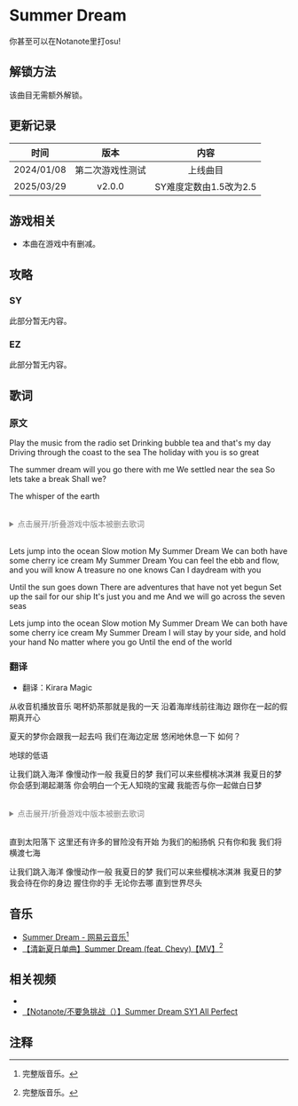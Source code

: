 # Summer Dream

<div class="NoticeBoard">
  <p>你甚至可以在Notanote里打osu!</p>
</div>

<script>
var parameter = {
    songName: 'Summer Dream',
    alias: null,
    composer: '<a onclick="Jump(\'composerList#Kirara_Magic\')">Kirara Magic</a>',
    duration: '02:31',
    bpm: 190,
    chapter: '<a onclick="Jump(\'chapterList#side-story-1\')">支线一·花火之夏</a>',
    diff: {sy: 2.5},
    notenum: {sy: 79},
    charter: {sy: '<a onclick="Jump(\'charterList#qm\')">qm</a> x <a onclick="Jump(\'charterList#wxy\')">wxy</a>'},
    update: [
        {version: '第二次游戏性测试', date: Date(2024, 0, 8), platform: 'Steam'},
        {version: 'v2.0.0', date: Date(2024, 3, 2), platform: 'TapTap'},
        {version: 'v2.2.1', date: Date(2024, 4, 28), platform: 'iOS外区'}
    ],
    illust: '',
    illustrator: '<a onclick="Jump(\'illustratorList#Tianyesui\')">天野岁</a>'
};
songinfo(parameter);
</script>

<div id="songinfo"></div>

## 解锁方法

该曲目无需额外解锁。

## 更新记录

| 时间 | 版本 | 内容 |
| :-: | :-: | :-: |
| 2024/01/08 | 第二次游戏性测试 | 上线曲目 |
| 2025/03/29 | v2.0.0 | SY难度定数由1.5改为2.5 |

## 游戏相关

- 本曲在游戏中有删减。

## 攻略

### SY

此部分暂无内容。

### EZ

此部分暂无内容。

## 歌词

### 原文

Play the music from the radio set
Drinking bubble tea and that's my day
Driving through the coast to the sea
The holiday with you is so great

The summer dream will you go there with me
We settled near the sea
So lets take a break
Shall we?

The whisper of the earth

<div class="NoticeBoard">
  <br>
  <font color="gray">
    <details>
      <summary>点击展开/折叠游戏中版本被删去歌词</summary>
      <p>Lets jump into the ocean<br>
      Slow motion<br>
      My Summer Dream<br>
      We can both have some cherry ice–cream<br>
      My Summer Dream<br>
      You can feel the ebb and flow, and you will know<br>
      That's my turn to show my heart to you<br>
      Like you do
      </p>
      <p>
      We were chilling under the palm tree<br>
      Here we got some great memories<br>
      Go collect some shells by the bay<br>
      If we can have a cup of sea breeze<br>
      My summer dream will you stay here with me<br>
      We will make friend with the fish<br>
      and lets enjoy our day<br>
      Shall we?
      </p>
      <p>The whisper of the earth</p>
    </details>
  </font>
  <br>
</div>

Lets jump into the ocean
Slow motion
My Summer Dream
We can both have some cherry ice cream
My Summer Dream
You can feel the ebb and flow, and you will know
A treasure no one knows
Can I daydream with you

Until the sun goes down
There are adventures that have not yet begun
Set up the sail for our ship
It's just you and me
And we will go across the seven seas

Lets jump into the ocean
Slow motion
My Summer Dream
We can both have some cherry ice cream
My Summer Dream
I will stay by your side, and hold your hand
No matter where you go
Until the end of the world

### 翻译

- 翻译：Kirara Magic

从收音机播放音乐
喝杯奶茶那就是我的一天
沿着海岸线前往海边
跟你在一起的假期真开心

夏天的梦你会跟我一起去吗
我们在海边定居
悠闲地休息一下
如何？

地球的低语

让我们跳入海洋
像慢动作一般
我夏日的梦
我们可以来些樱桃冰淇淋
我夏日的梦
你会感到潮起潮落
你会明白一个无人知晓的宝藏
我能否与你一起做白日梦

<div class="NoticeBoard">
  <br>
  <font color="gray">
    <details>
      <summary>点击展开/折叠游戏中版本被删去歌词</summary>
      <p>让我们跳入海洋<br>
      像慢动作一般<br>
      我夏日的梦<br>
      我们可以来些樱桃冰淇淋<br>
      我夏日的梦<br>
      你会感到潮起潮落<br>
      你会明白轮到我向你展示我的心了
      就像你一样
      </p>
      <p>
      我们在棕榈树下放松<br>
      在这我们有很多美好的回忆<br>
      去沙滩捡些贝壳<br>
      我们能来杯海风吗<br>
      夏日的梦你会跟我一起吗<br>
      我们会跟鱼交朋友<br>
      享受我们的一天<br>
      如何？
      </p>
      <p>地球的低语</p>
    </details>
  </font>
  <br>
</div>

直到太阳落下
这里还有许多的冒险没有开始
为我们的船扬帆
只有你和我
我们将横渡七海

让我们跳入海洋
像慢动作一般
我夏日的梦
我们可以来些樱桃冰淇淋
我夏日的梦
我会待在你的身边 握住你的手
无论你去哪
直到世界尽头

## 音乐

- <span class="netease-cloud-music-icon"></span>[Summer Dream - 网易云音乐](https://music.163.com/#/song?id=1854644975)[^1]
- <span class="bilibili-icon"></span>[【清新夏日单曲】Summer Dream (feat. Chevy)【MV】](https://www.bilibili.com/video/BV1yB4y1K7X5/)[^1]

## 相关视频

- <span class="bilibili-icon"></span>[]()
- <span class="bilibili-icon"></span>[【Notanote/不要急挑战（）】Summer Dream SY1 All Perfect](https://www.bilibili.com/video/BV1TY2NYSEyi/)

## 注释

[^1]: 完整版音乐。
